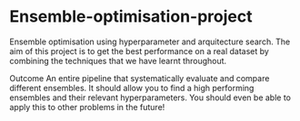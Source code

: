 # Ensemble-optimisation-project
Ensemble optimisation using hyperparameter and arquitecture search. 
The  aim of this project is to get the best performance on a real dataset by combining the techniques that we have learnt throughout.



Outcome
An entire pipeline that systematically evaluate and compare different ensembles. It should allow you to find a high performing ensembles and their relevant hyperparameters.
You should even be able to apply this to other problems in the future!

